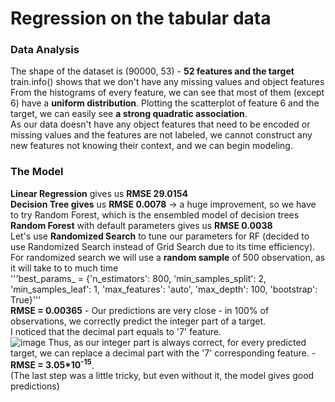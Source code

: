 # Regression on the tabular data
### Data Analysis
The shape of the dataset is (90000, 53) - **52 features and the target**<br>
train.info() shows that we don't have any missing values and object features<br>
From the histograms of every feature, we can see that most of them (except 6) have a **uniform distribution**. Plotting the scatterplot of feature 6 and the target, we can easily see **a strong quadratic association**.<br>
As our data doesn't have any object features that need to be encoded or missing values and the features are not labeled, we cannot construct any new features not knowing their context, and we can begin modeling.<br>
### The Model
**Linear Regression** gives us **RMSE 29.0154**<br>
**Decision Tree gives** us **RMSE 0.0078** -> a huge improvement, so we have to try Random Forest, which is the ensembled model of decision trees<br>
**Random Forest** with default parameters gives us **RMSE 0.0038**<br>
Let's use **Randomized Search** to tune our parameters for RF (decided to use Randomized Search instead of Grid Search due to its time efficiency). For randomized search we will use a **random sample** of 500 observation, as it will take to to much time<br>
'''best_params_ = {'n_estimators': 800, 'min_samples_split': 2, 'min_samples_leaf': 1, 'max_features': 'auto', 'max_depth': 100, 'bootstrap': True}'''<br>
**RMSE = 0.00365** - Our predictions are very close - in 100% of observations, we correctly predict the integer part of a target.<br>
I noticed that the decimal part equals to '7' feature.<br>
![image](https://user-images.githubusercontent.com/68689076/226411296-dd59d9f1-a018-49c5-abf2-fee4c80ba53e.png)
Thus, as our integer part is always correct, for every predicted target, we can replace a decimal part with the '7' corresponding feature. - **RMSE = 3.05*10<sup>-15</sup>**.<br>
(The last step was a little tricky, but even without it, the model gives good predictions)<br>
